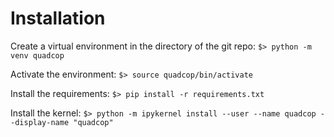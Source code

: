 # Installation

Create a virtual environment in the directory of the git repo:
`$> python -m venv quadcop`

Activate the environment:
`$> source quadcop/bin/activate`

Install the requirements:
`$> pip install -r requirements.txt` 

Install the kernel:
`$> python -m ipykernel install --user --name quadcop --display-name "quadcop"`

